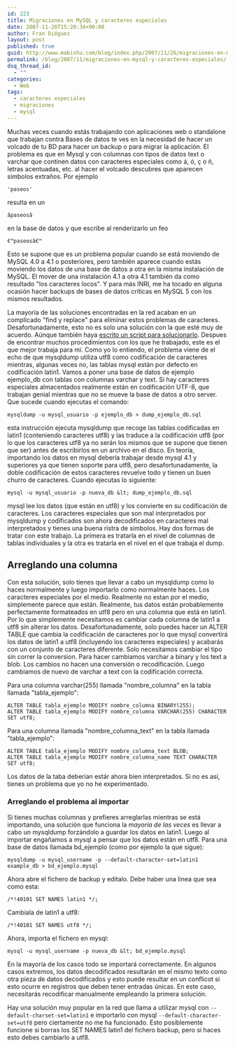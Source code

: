 ```yaml
---
id: 223
title: Migraciones en MySQL y caracteres especiales
date: 2007-11-26T15:20:34+00:00
author: Fran Diéguez
layout: post
published: true
guid: http://www.mabishu.com/blog/index.php/2007/11/26/migraciones-en-mysql-y-caracteres-especiales/
permalink: /blog/2007/11/migraciones-en-mysql-y-caracteres-especiales/
dsq_thread_id:
  - ""
categories:
  - Web
tags:
  - caracteres especiales
  - migraciones
  - mysql
---
```

Muchas veces cuando estás trabajando con aplicaciones web o standalone que trabajan contra Bases de datos te ves en la necesidad de hacer un volcado de tu BD para hacer un backup o para migrar la aplicación. El problema es que en Mysql y con columnas con tipos de datos text o varchar que continen datos con caracteres especiales como á, ó, ç o ñ, letras acentuadas, etc. al hacer el volcado descubres que aparecen simbolos extraños. Por ejemplo

```
'paseos'
```
resulta en un

```
âpaseosâ
```
en la base de datos y que escribe al renderizarlo un feo

```
€™paseosâ€™
```
Esto se supone que es un problema popular cuando se está moviendo de MySQL 4.0 a 4.1 o posteriores, pero también aparece cuando estás moviendo los datos de una base de datos a otra en la misma instalación de MySQL. El mover de una instalación 4.1 a otra 4.1 también da como resultado "los caracteres locos". Y para más INRI, me ha tocado en alguna ocasión hacer backups de bases de datos críticas en MySQL 5 con los mismos resultados.


La mayoría de las soluciones encontradas en la red acaban en un complicado "find y replace" para eliminar estos problemas de caracteres. Desafortunadamente, esto no es solo una solución con la que esté muy de acuerdo. Aúnque también haya <a title="Script de corrección de CHARSETS utf-8 mal exportados" href="/blog/2007/07/23/script-de-correccion-de-charsets-utf-8-mal-exportados/">escrito un script para solucionarlo</a>. Despues de encontrar muchos procedimientos con los que he trabajado, este es el que mejor trabaja para mi.
Como yo lo entiendo, el problema viene de el echo de que mysqldump utiliza utf8 como codificación de caracteres mientras, algunas veces no, las tablas mysql están por defecto en codificación latin1. Vamos a poner una base de datos de ejemplo ejemplo_db con tablas con columnas varchar y text. Si hay caracteres especiales almacentados realmente están en codificación UTF-8, que trabajan genial mientras que no se mueve la base de datos a otro server.
Que sucede cuando ejecutas el comando:

```
mysqldump -u mysql_usuario -p ejemplo_db > dump_ejemplo_db.sql
```

esta instrucción ejecuta mysqldump que recoge las tablas codificadas en latin1 (conteniendo caracteres utf8) y las traduce a la codificación utf8 (por lo que los caracteres utf8 ya no serán los mismos que se supone que tienen que ser) antes de escribirlos en un archivo en el disco. En teoría, importando los datos en mysql debería trabajar desde mysql 4.1 y superiores ya que tienen soporte para utf8, pero desafortunadamente, la doble codificación de estos caracteres revuelve todo y tienen un buen churro de caracteres. Cuando ejecutas lo siguiente:

```
mysql -u mysql_usuario -p nueva_db &lt; dump_ejemplo_db.sql
```

mysql lee los datos (que están en utf8) y los convierte en su codificación de caracteres. Los caracteres especiales que son mal interpretados por mysqldump y codificados son ahora decodificados en caracteres mal interpretados y tienes una buena ristra de simbolos.
Hay dos formas de tratar con este trabajo. La primera es tratarla en el nivel de columnas de tablas individuales y la otra es tratarla en el nivel en el que trabaja el dump.

## Arreglando una columna

Con esta solución, solo tienes que llevar a cabo un mysqldump como lo haces normalmente y luego importarlo como normalmente haces. Los caracteres especiales por el medio. Realmente no estan por el medio, simplemente parece que están. Realmente, tus datos están probablemente perfectamente formateados en utf8 pero en una columna que está en latin1. Por lo que simplemente necesitamos es cambiar cada columna de latin1 a utf8 sin alterar los datos. Desafortunadamente, solo puedes hacer un ALTER TABLE que cambia la codificación de caracteres por lo que mysql convertirá los datos de latin1 a utf8 (incluyendo los caracteres especiales) y acabarás con un conjunto de caracteres diferente. Solo necesitamos cambiar el tipo sin correr la conversion. Para hacer cambiamos varchar a binary y los text a blob. Los cambios no hacen una conversión o recodificación. Luego cambiamos de nuevo de varchar a text con la codificación correcta.

Para una columna varchar(255) llamada "nombre_columna" en la tabla llamada "tabla_ejemplo":

```
ALTER TABLE tabla_ejemplo MODIFY nombre_columna BINARY(255);
ALTER TABLE tabla_ejemplo MODIFY nombre_columna VARCHAR(255) CHARACTER SET utf8;
```

Para una columna llamada "nombre_columna_text" en la tabla llamada "tabla_ejemplo":

```
ALTER TABLE tabla_ejemplo MODIFY nombre_columna_text BLOB;
ALTER TABLE tabla_ejemplo MODIFY nombre_columna_name TEXT CHARACTER SET utf8;
```

Los datos de la taba deberían estár ahora bien interpretados. Si no es así, tienes un problema que yo no he experimentado.

### Arreglando el problema al importar

Si tienes muchas columnas y prefieres arreglarlas mientras se está importando, una solución que funciona la *mayoría de las veces* es llevar a cabo un mysqldump forzándolo a guardar los datos en latin1. Luego al importar engañamos a mysql a pensar que los datos están en utf8.
Para una base de datos llamada bd_ejemplo (como por ejemplo la que sigue):

```
mysqldump -u mysql_username -p --default-character-set=latin1 example_db > bd_ejemplo.mysql
```

Ahora abre el fichero de backup y editalo. Debe haber una linea que sea como esta:

```
/*!40101 SET NAMES latin1 */;
```

Cambiala de latin1 a utf8:

```
/*!40101 SET NAMES utf8 */;
```

Ahora, importa el fichero en mysql:

```
mysql -u mysql_username -p nueva_db &lt; bd_ejemplo.mysql
```

En la mayoría de los casos todo se importará correctamente. En algunos casos extremos, los datos decodificados resultarán en el mismo texto como otra pieza de datos decodificados y esto puede resultar en un conflicot si esto ocurre en registros que deben tener entradas únicas. En este caso, necesitarás recodificar manualmente empleando la primera solución.

Hay una solución muy popular en la red que llama a utilizar mysql con `--default-charset-set=latin1` e importarlo con mysql `--default-character-set=utf8` pero ciertamente no me ha funcionado. Esto posiblemente funcione si borras los SET NAMES latin1 del fichero backup, pero si haces esto debes cambiarlo a utf8.
